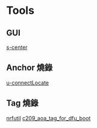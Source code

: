 # Tools
## GUI
[s-center](https://www.u-blox.com/en/product/s-center)

## Anchor 燒錄
[u-connectLocate](https://www.u-blox.com/en/product/u-connectlocate?legacy=Current)

## Tag 燒錄
[nrfutil](https://github.com/NordicSemiconductor/pc-nrfutil/releases)
[c209_aoa_tag_for_dfu_boot](https://github.com/u-blox/c209-aoa-tag/releases)